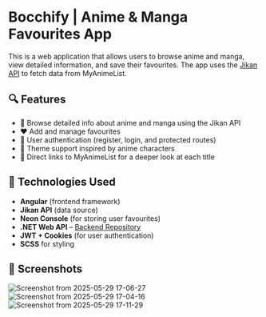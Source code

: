 # Bocchify | Anime & Manga Favourites App

This is a web application that allows users to browse anime and manga, view detailed information, and save their favourites. The app uses the [Jikan API](https://jikan.moe/) to fetch data from MyAnimeList.

## 🔍 Features

- 🔎 Browse detailed info about anime and manga using the Jikan API
- ❤️ Add and manage favourites
- 🔐 User authentication (register, login, and protected routes) 
- 🌙 Theme support inspired by anime characters
- 🔗 Direct links to MyAnimeList for a deeper look at each title

## 🧩 Technologies Used

- **Angular** (frontend framework)
- **Jikan API** (data source)
- **Neon Console** (for storing user favourites)
- **.NET Web API** – [Backend Repository](https://github.com/Wyalii/Bocchify-Api.git)
- **JWT + Cookies** (for user authentication)
- **SCSS** for styling

## 📸 Screenshots
![Screenshot from 2025-05-29 17-06-27](https://github.com/user-attachments/assets/d53d58be-e48f-454e-b018-22f95da2ddd4)
![Screenshot from 2025-05-29 17-04-16](https://github.com/user-attachments/assets/f8e4a21f-b49d-40d6-bb67-e9e8dfb7e6bd)
![Screenshot from 2025-05-29 17-11-29](https://github.com/user-attachments/assets/15bf9e21-9baf-4f50-a0fc-f6e9282ee767)




